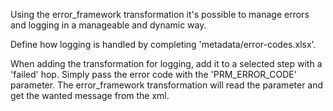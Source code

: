 Using the error_framework transformation it's possible to manage errors and logging in a manageable and dynamic way.

Define how logging is handled by completing 'metadata/error-codes.xlsx'. 

When adding the transformation for logging, add it to a selected step with a 'failed' hop.
Simply pass the error code with the 'PRM_ERROR_CODE' parameter.
The error_framework transformation will read the parameter and get the wanted message from the xml.
